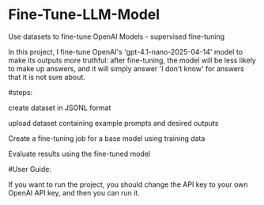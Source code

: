 # Fine-Tune-LLM-Model
Use datasets to fine-tune OpenAI Models - supervised fine-tuning

In this project, I fine-tune OpenAI's 'gpt-4.1-nano-2025-04-14' model to make its outputs more truthful: after fine-tuning, the model will be less likely to make up answers, and it will simply answer 'I don't know' for answers that it is not sure about.

#steps:

create dataset in JSONL format

upload dataset containing example prompts and desired outputs

Create a fine-tuning job for a base model using training data

Evaluate results using the fine-tuned model


#User Guide:

If you want to run the project, you should change the API key to your own OpenAI API key, and then you can run it.
